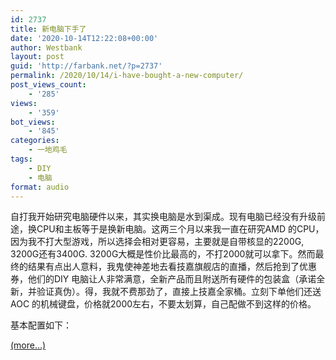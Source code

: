 ```yaml
---
id: 2737
title: 新电脑下手了
date: '2020-10-14T12:22:08+00:00'
author: Westbank
layout: post
guid: 'http://farbank.net/?p=2737'
permalink: /2020/10/14/i-have-bought-a-new-computer/
post_views_count:
    - '285'
views:
    - '359'
bot_views:
    - '845'
categories:
    - 一地鸡毛
tags:
    - DIY
    - 电脑
format: audio
---
```


自打我开始研究电脑硬件以来，其实换电脑是水到渠成。现有电脑已经没有升级前途，换CPU和主板等于是换新电脑。这两三个月以来我一直在研究AMD 的CPU，因为我不打大型游戏，所以选择会相对更容易，主要就是自带核显的2200G, 3200G还有3400G. 3200G大概是性价比最高的，不打2000就可以拿下。然而最终的结果有点出人意料，我鬼使神差地去看技嘉旗舰店的直播，然后抢到了优惠券，他们的DIY 电脑让人非常满意，全新产品而且附送所有硬件的包装盒（承诺全新，并验证真伪）。得，我就不费那劲了，直接上技嘉全家桶。立刻下单他们还送AOC 的机械键盘，价格就2000左右，不要太划算，自己配做不到这样的价格。

基本配置如下：

 [<span aria-label="Continue reading 新电脑下手了">(more…)</span>](http://farbank.net/2020/10/14/i-have-bought-a-new-computer/#more-2737)